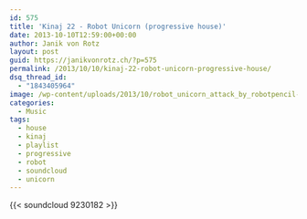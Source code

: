 ```yaml
---
id: 575
title: 'Kinaj 22 - Robot Unicorn (progressive house)'
date: 2013-10-10T12:59:00+00:00
author: Janik von Rotz
layout: post
guid: https://janikvonrotz.ch/?p=575
permalink: /2013/10/10/kinaj-22-robot-unicorn-progressive-house/
dsq_thread_id:
  - "1843405964"
image: /wp-content/uploads/2013/10/robot_unicorn_attack_by_robotpencil-d2zc0y9.jpg
categories:
  - Music
tags:
  - house
  - kinaj
  - playlist
  - progressive
  - robot
  - soundcloud
  - unicorn
---
```

{{< soundcloud 9230182 >}}